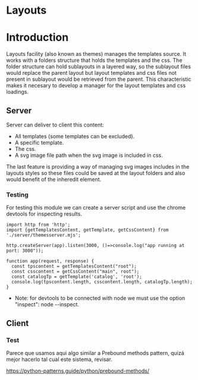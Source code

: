 Layouts
=======

# Introduction

Layouts facility (also known as themes) manages the templates source. It works with a folders structure that holds the templates and the css. The folder structure can hold sublayouts in a layered way, so the sublayout files would replace the parent layout but layout templates and css files not present in sublayout would be retrieved from the parent. This characteristic makes it necesary to develop a manager for the layout templates and css loadings.

## Server

Server can deliver to client this content:

- All templates (some templates can be excluded).
- A specific template.
- The css.
- A svg image file path when the svg image is included in css.

The last feature is providing a way of managing svg images includes in the layouts styles so these files could be saved at the layout folders and also would benefit of the inheredit element. 

### Testing

For testing this module we can create a server script and use the chrome devtools for inspecting results.

```
import http from 'http';
import {getTemplatesContent, getTemplate, getCssContent} from './server/themesserver.mjs';

http.createServer(app).listen(3000, ()=>console.log("app running at port: 3000"));

function app(request, response) {
  const tpscontent = getTemplatesContent("root");
  const csscontent = getCssContent("main", root");
  const catalogTp = getTemplate('catalog', 'root');
  console.log(tpscontent.length, csscontent.length, catalogTp.length);
}
```

- Note: for devtools to be connected with node we must use the option "inspect": node --inspect.

## Client




### Test



Parece que usamos aqui algo similar a Prebound methods pattern, quizá mejor hacerlo tal cual este sistema, revisar.

https://python-patterns.guide/python/prebound-methods/
